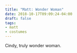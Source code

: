 ```yaml
---
title: "Matt: Wonder Woman"
date: 2018-10-17T09:09:24-04:00
draft: false
tags:
- matt
- costumes
---
```


Cindy, truly wonder woman.
